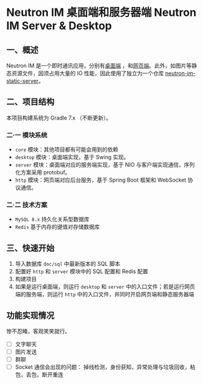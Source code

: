 # Neutron IM 桌面端和服务器端 Neutron IM Server & Desktop

## 一、概述

Neutron IM 是一个即时通讯应用，分别有[桌面端](//github.com/jon2180/neutron-im/tree/main/desktop)
，和[网页端](//github.com/jon2180/neutron-im-web)。此外，如图片等静态资源文件，因须占用大量的 IO
性能，因此使用了独立为一个仓库 [neutron-im-static-server](//github.com/jon2180/neutron-im-static-server)。

## 二、项目结构

本项目构建系统为 Gradle 7.x （不断更新）。

### 二·一 模块系统

- `core` 模块：其他项目都有可能会用到的依赖
- `desktop` 模块：桌面端实现，基于 Swing 实现。
- `server` 模块：桌面端对应的服务端实现，基于 NIO 与客户端实现通信，序列化方案采用 protobuf。
- `http` 模块：网页端对应后台服务，基于 Spring Boot 框架和 WebSocket 协议通信。

### 二·二 技术方案

- `MySQL 8.x` 持久化关系型数据库
- `Redis` 基于内存的键值对存储数据库

## 三、快速开始

1. 导入数据库 `doc/sql` 中最新版本的 SQL 脚本
2. 配置好 `http` 和 `server` 模块中的 SQL 配置和 Redis 配置
3. 构建项目
4. 如果是运行桌面端，则运行 `desktop` 和 `server` 中的入口文件；若是运行网页端的服务端，则运行 `http` 中的入口文件，并同时开启网页端和静态服务器端

## 功能实现情况

惨不忍睹，客观笑笑就行。

- [ ] 文字聊天
- [ ] 图片发送
- [ ] 群聊
- [ ] Socket 通信会出现的问题： 掉线检测，身份获知，异常处理与垃圾回收，粘包，丢包，断开重连
